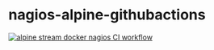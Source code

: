 # nagios-alpine-githubactions
[![alpine stream docker nagios CI workflow](https://github.com/githubfoam/nagios-alpine-githubactions/actions/workflows/alpine-wf.yml/badge.svg)](https://github.com/githubfoam/nagios-alpine-githubactions/actions/workflows/alpine-wf.yml)
